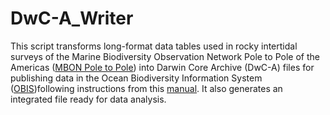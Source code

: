 # DwC-A_Writer
This script transforms long-format data tables used in rocky intertidal surveys of the Marine Biodiversity Observation Network Pole to Pole of the Americas ([MBON Pole to Pole](https://marinebon.org/p2p/)) into Darwin Core Archive (DwC-A) files for publishing data in the Ocean Biodiversity Information System ([OBIS](https://obis.org/))following instructions from this [manual](https://diodon.github.io/P2P_documents/PublishData/docs/PublishingDataIPT.html). It also generates an integrated file ready for data analysis.
